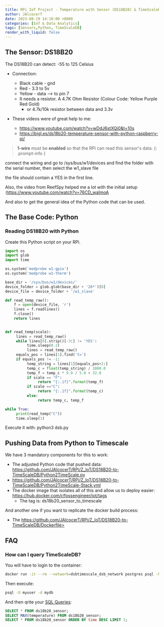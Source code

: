 ```yaml
---
title: RPi IoT Project - Temperature with Sensor (DS18B20) & TimeScaleDB
author: JAlcocerT
date: 2023-08-19 14:10:00 +0800
categories: [IoT & Data Analytics]
tags: [Sensors,Python, TimeScaleDB]
render_with_liquid: false
---
```



## The Sensor: DS18B20

The DS18B20 can detect: -55 to 125 Celsius

* Connection:
  * Black cable - gnd
  * Red - 3.3 to 5v
  * Yellow - data --> to pin 7
  * It needs a resistor. A 4.7K Ohm Resistor (Colour Code: Yellow Purple Red Gold)
    * or 4.7k/10k resistor between data and 3.3v


* These videos were of great help to me:

  * <https://www.youtube.com/watch?v=wDdJ6stXQi0&t=10s>
  * <https://bigl.es/ds18b20-temperature-sensor-with-python-raspberry-pi/>



> **1-wire** must be **enabled** so that the RPi can read this sensor's data.
{: .prompt-info }

connect the wiring and go to /sys/bus/w1/devices and find the folder with the serial number, then select the w1_slave file

the file should contain a YES in the first line.

Also, the video from ReefSpy helped me a lot with the initial setup :<https://www.youtube.com/watch?v=76CD_waImoA>

And also to get the general idea of the Python code that can be used.

## The Base Code: Python


### Reading DS18B20 with Python

Create this Python script on your RPi.

```py
import os 
import glob
import time

os.system('modprobe w1-gpio') 
os.system('modprobe w1-therm')

base_dir = '/sys/bus/w1/devices/' 
device_folder = glob.glob(base_dir + '28*')[0] 
device_file = device_folder + '/w1_slave'

def read_temp_raw():
    f = open(device_file, 'r')
    lines = f.readlines()
    f.close()
    return lines
 

def read_temp(scale):
     lines = read_temp_raw()
     while lines[0].strip()[-3:] != 'YES':
          time.sleep(0.2)
          lines = read_temp_raw() 
     equals_pos = lines[1].find('t=') 
     if equals_pos != -1:
          temp_string = lines[1][equals_pos+2:] 
          temp_c = float(temp_string) / 1000.0 
          temp_f = temp_c * 9.0 / 5.0 + 32.0 
          if scale == "F":
               return "{:.1f}".format(temp_f)
          if scale =="C":
               return "{:.1f}".format(temp_c)     
          else:
               return temp_c, temp_f

while True:
     print(read_temp("C"))
     time.sleep(1)
```

Execute it with: python3 dsb.py

## Pushing Data from Python to Timescale

We have 3 mandatory components for this to work:

* The adjusted Python code that pushed data: <https://github.com/JAlcocerT/RPi/Z_IoT/DS18B20-to-TimeScaleDB/Python2TimeScale.py>
* https://github.com/JAlcocerT/RPi/Z_IoT/DS18B20-to-TimeScaleDB/Python2TimeScale-Stack.yml
* The docker image that isolates all of this and allow us to deploy easier: <https://hub.docker.com/r/fossengineer/iot/tags>
    * The tag is: ds18b20_sensor_to_timescale

And another one if you want to replicate the docker build process:

* The https://github.com/JAlcocerT/RPi/Z_IoT/DS18B20-to-TimeScaleDB/Dockerfile>


## FAQ

### How can I query TimeScaleDB?

You will have to login to the container:

```sh
docker run -it --rm --network=dsbtimescale_dsb_network postgres psql -h timescaledb_dsb_container -U myuser -d mydb --username=myuser
```

Then execute:

```sh
psql -U myuser -d mydb
```

And then qrite your [SQL Queries](https://fossengineer.com/sql-data-analytics/):

```sql
SELECT * FROM ds18b20_sensor;
SELECT MAX(temperature) FROM ds18b20_sensor;
SELECT * FROM ds18b20_sensor ORDER BY time DESC LIMIT 1;
```